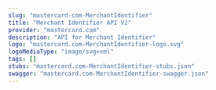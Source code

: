```yaml
---
slug: "mastercard-com-MerchantIdentifier"
title: "Merchant Identifier API V2"
provider: "mastercard.com"
description: "API for Merchant Identifier"
logo: "mastercard.com-MerchantIdentifier-logo.svg"
logoMediaType: "image/svg+xml"
tags: []
stubs: "mastercard.com-MerchantIdentifier-stubs.json"
swagger: "mastercard.com-MerchantIdentifier-swagger.json"
---
```

